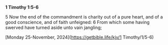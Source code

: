 **1 Timothy 1:5-6**

5 Now the end of the commandment is charity out of a pure heart, and of a good conscience, and of faith unfeigned: 6 From which some having swerved have turned aside unto vain jangling;

[Monday 25-November, 2024](https://getbible.life/kjv/1 Timothy/1/5-6)
